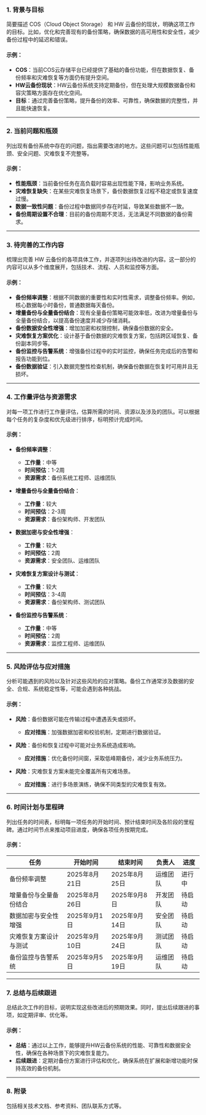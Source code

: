 ### **1. 背景与目标**

简要描述 COS（Cloud Object Storage） 和 HW 云备份的现状，明确这项工作的目标。比如，优化和完善现有的备份策略，确保数据的高可用性和安全性，减少备份过程中的延迟和错误。

#### 示例：

* **COS**：当前COS云存储平台已经提供了基础的备份功能，但在数据恢复、备份频率和灾难恢复等方面仍有提升空间。
* **HW云备份现状**：HW云备份系统支持定期备份，但在处理大规模数据备份和容灾策略方面存在优化空间。
* **目标**：通过完善备份策略，提升备份的效率、可靠性，确保数据的完整性，并且能快速恢复。

---

### **2. 当前问题和瓶颈**

列出现有备份系统中存在的问题，指出需要改进的地方。这些问题可以包括性能瓶颈、安全问题、灾难恢复不完整等。

#### 示例：

* **性能瓶颈**：当前备份任务在高负载时容易出现性能下降，影响业务系统。
* **灾难恢复缺失**：在某些灾难恢复场景下，备份数据恢复过程不稳定或恢复速度过慢。
* **数据一致性问题**：备份过程中数据同步存在时延，导致某些数据不一致。
* **备份周期设置不合理**：目前的备份周期不灵活，无法满足不同数据的备份需求。

---

### **3. 待完善的工作内容**

梳理出完善 HW 云备份的各项具体工作，并逐项列出待改进的内容。这一部分的内容可以从多个维度展开，包括技术、流程、人员和监控等方面。

#### 示例：

* **备份频率调整**：根据不同数据的重要性和实时性需求，调整备份频率。例如，核心数据每小时备份，普通数据每天备份。
* **增量备份与全量备份结合**：现有全量备份策略可能效率低，改进为增量备份与全量备份结合，以提高备份速度并减少存储消耗。
* **备份数据安全性增强**：增加加密和权限控制，确保备份数据的安全。
* **灾难恢复方案优化**：设计基于备份数据的灾难恢复方案，包括跨区域恢复、备份副本同步等。
* **备份监控与告警系统**：增强备份过程中的实时监控，确保任务完成后的告警和报告功能到位。
* **备份数据验证**：引入数据完整性检查机制，确保备份数据在恢复时可用并且无损坏。

---

### **4. 工作量评估与资源需求**

对每一项工作进行工作量评估，估算所需的时间、资源以及涉及的团队。可以根据每个任务的复杂度和优先级进行排序，标明预计完成时间。

#### 示例：

* **备份频率调整**：

    * **工作量**：中等
    * **时间预估**：1-2周
    * **资源需求**：备份系统工程师、运维团队
* **增量备份与全量备份结合**：

    * **工作量**：较大
    * **时间预估**：2-3周
    * **资源需求**：备份架构师、开发团队
* **数据加密与安全性增强**：

    * **工作量**：较大
    * **时间预估**：2周
    * **资源需求**：安全团队、运维团队
* **灾难恢复方案设计与测试**：

    * **工作量**：较大
    * **时间预估**：3-4周
    * **资源需求**：备份架构师、测试团队
* **备份监控与告警系统**：

    * **工作量**：中等
    * **时间预估**：2周
    * **资源需求**：监控工程师、运维团队

---

### **5. 风险评估与应对措施**

分析可能遇到的风险以及针对这些风险的应对策略。备份工作通常涉及数据的安全、合规、系统稳定性等，可能会遇到各种挑战。

#### 示例：

* **风险**：备份数据可能在传输过程中遭遇丢失或损坏。

    * **应对措施**：加强数据加密和校验机制，定期进行数据验证。
* **风险**：备份和恢复过程中可能对业务系统造成影响。

    * **应对措施**：优化备份时间窗，采取低峰期备份，减少业务系统压力。
* **风险**：灾难恢复方案未能完全覆盖所有灾难场景。

    * **应对措施**：进行多场景演练，确保不同类型的灾难恢复有效。

---

### **6. 时间计划与里程碑**

列出任务的时间表，标明每一项任务的开始时间、预计结束时间及各阶段的里程碑。通过时间节点来推动项目进度，确保各项任务按期完成。

#### 示例：

| 任务          | 开始时间       | 结束时间       | 负责人  | 进度  |
|-------------|------------|------------|------|-----|
| 备份频率调整      | 2025年8月21日 | 2025年8月25日 | 运维团队 | 进行中 |
| 增量备份与全量备份结合 | 2025年8月26日 | 2025年9月8日  | 开发团队 | 待启动 |
| 数据加密与安全性增强  | 2025年9月1日  | 2025年9月14日 | 安全团队 | 待启动 |
| 灾难恢复方案设计与测试 | 2025年9月10日 | 2025年9月24日 | 测试团队 | 待启动 |
| 备份监控与告警系统   | 2025年9月5日  | 2025年9月19日 | 运维团队 | 待启动 |

---

### **7. 总结与后续跟进**

总结此次工作的目标，说明实现这些改进后的预期效果。同时，提出后续跟进的事项，如定期评审、优化等。

#### 示例：

* **总结**：通过以上工作，能够提升HW云备份系统的性能、可靠性和数据安全性，确保在各种场景下的灾难恢复能力。
* **后续跟进**：定期对备份方案进行评估和优化，确保系统在扩展和新增功能时保持高效的备份机制。

---

### 8. 附录

包括相关技术文档、参考资料、团队联系方式等。

